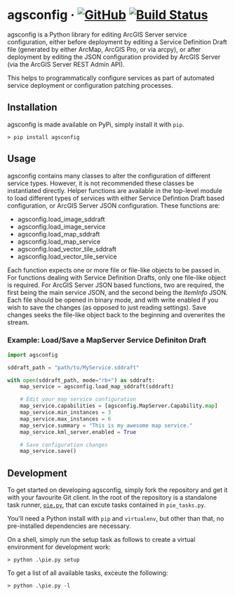 # agsconfig  &middot; [![GitHub](https://img.shields.io/badge/license-BSD--3--Clause-green.svg)](LICENSE) [![Build Status](https://travis-ci.com/DavidWhittingham/agsconfig.svg?branch=develop)](https://travis-ci.com/DavidWhittingham/agsconfig)

agsconfig is a Python library for editing ArcGIS Server service configuration, either before deployment by editing a Service Definition Draft file (generated by either ArcMap, ArcGIS Pro, or via arcpy), or after deployment by editing the JSON configuration provided by ArcGIS Server (via the ArcGIS Server REST Admin API).

This helps to programmatically configure services as part of automated service deployment or configuration patching processes.

## Installation

agsconfig is made available on PyPi, simply install it with `pip`.

```
> pip install agsconfig
```

## Usage

agsconfig contains many classes to alter the configuration of different service types.  However, it is not recommended these classes be instantiated directly.  Helper functions are available in the top-level module to load different types of services with either Service Defintion Draft based configuration, or ArcGIS Server JSON configuration.  These functions are:

- agsconfig.load_image_sddraft
- agsconfig.load_image_service
- agsconfig.load_map_sddraft
- agsconfig.load_map_service
- agsconfig.load_vector_tile_sddraft
- agsconfig.load_vector_tile_service

Each function expects one or more file or file-like objects to be passed in.  For functions dealing with Service Definition Drafts, only one file-like object is required.  For ArcGIS Server JSON based functions, two are required, the first being the main service JSON, and the second being the *ItemInfo* JSON.  Each file should be opened in binary mode, and with write enabled if you wish to save the changes (as opposed to just reading settings).  Save changes seeks the file-like object back to the beginning and overwrites the stream.

### Example: Load/Save a MapServer Service Definiton Draft

```python
import agsconfig

sddraft_path = "path/to/MyService.sddraft"

with open(sddraft_path, mode="rb+") as sddraft:
    map_service = agsconfig.load_map_sddraft(sddraft)

    # Edit your map service configuration
    map_service.capabilities = [agsconfig.MapServer.Capability.map]
    map_service.min_instances = 3
    map_service.max_instances = 6
    map_service.summary = "This is my awesome map service."
    map_service.kml_server.enabled = True

    # Save configuration changes
    map_service.save()
```

## Development

To get started on developing agsconfig, simply fork the repository and get it with your favourite Git client.  In the root of the repository is a standalone task runner, [`pie.py`](https://github.com/adamkerz/pie), that can excute tasks contained in `pie_tasks.py`.

You'll need a Python install with `pip` and `virtualenv`, but other than that, no pre-installed dependencies are necessary.

On a shell, simply run the setup task as follows to create a virtual environment for development work:

```
> python .\pie.py setup
```

To get a list of all available tasks, exceute the following:

```
> python .\pie.py -l
```
